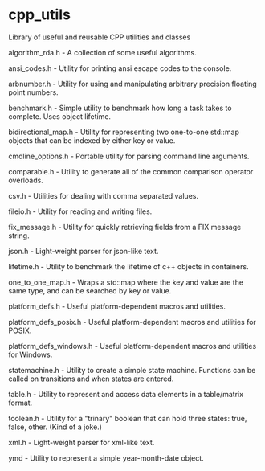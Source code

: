 # cpp_utils
Library of useful and reusable CPP utilities and classes

algorithm_rda.h - A collection of some useful algorithms.

ansi_codes.h - Utility for printing ansi escape codes to the console.

arbnumber.h - Utility for using and manipulating arbitrary precision floating point numbers.

benchmark.h - Simple utility to benchmark how long a task takes to complete. Uses object lifetime.

bidirectional_map.h - Utility for representing two one-to-one std::map objects that can be indexed by either key or value.

cmdline_options.h - Portable utility for parsing command line arguments.

comparable.h - Utility to generate all of the common comparison operator overloads.

csv.h - Utilities for dealing with comma separated values.

fileio.h - Utility for reading and writing files.

fix_message.h - Utility for quickly retrieving fields from a FIX message string.

json.h - Light-weight parser for json-like text.

lifetime.h - Utility to benchmark the lifetime of c++ objects in containers.

one_to_one_map.h - Wraps a std::map where the key and value are the same type, and can be searched by key or value.

platform_defs.h - Useful platform-dependent macros and utilities.

platform_defs_posix.h - Useful platform-dependent macros and utilities for POSIX.

platform_defs_windows.h - Useful platform-dependent macros and utilities for Windows.

statemachine.h - Utility to create a simple state machine. Functions can be called on transitions and when states are entered.

table.h - Utility to represent and access data elements in a table/matrix format.

toolean.h - Utility for a "trinary" boolean that can hold three states: true, false, other.  (Kind of a joke.)

xml.h - Light-weight parser for xml-like text.

ymd - Utility to represent a simple year-month-date object.

